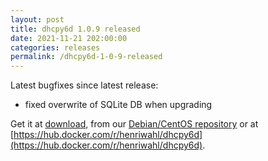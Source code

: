 ```yaml
---
layout: post
title: dhcpy6d 1.0.9 released
date: 2021-11-21 202:00:00
categories: releases
permalink: /dhcpy6d-1-0-9-released
---
```


Latest bugfixes since latest release:

- fixed overwrite of SQLite DB when upgrading

Get it at [download](/download), from our [Debian/CentOS repository](/debian-and-redhat-centos-stable-repositories-available) or at [https://hub.docker.com/r/henriwahl/dhcpy6d](https://hub.docker.com/r/henriwahl/dhcpy6d).


